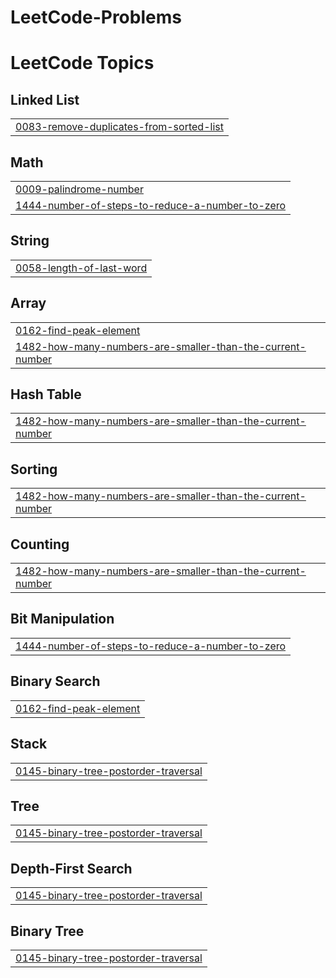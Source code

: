 # LeetCode-Problems
<!---LeetCode Topics Start-->
# LeetCode Topics
## Linked List
|  |
| ------- |
| [0083-remove-duplicates-from-sorted-list](https://github.com/Ahmed8881/LeetCode-Problems/tree/master/0083-remove-duplicates-from-sorted-list) |
## Math
|  |
| ------- |
| [0009-palindrome-number](https://github.com/Ahmed8881/LeetCode-Problems/tree/master/0009-palindrome-number) |
| [1444-number-of-steps-to-reduce-a-number-to-zero](https://github.com/Ahmed8881/LeetCode-Problems/tree/master/1444-number-of-steps-to-reduce-a-number-to-zero) |
## String
|  |
| ------- |
| [0058-length-of-last-word](https://github.com/Ahmed8881/LeetCode-Problems/tree/master/0058-length-of-last-word) |
## Array
|  |
| ------- |
| [0162-find-peak-element](https://github.com/Ahmed8881/LeetCode-Problems/tree/master/0162-find-peak-element) |
| [1482-how-many-numbers-are-smaller-than-the-current-number](https://github.com/Ahmed8881/LeetCode-Problems/tree/master/1482-how-many-numbers-are-smaller-than-the-current-number) |
## Hash Table
|  |
| ------- |
| [1482-how-many-numbers-are-smaller-than-the-current-number](https://github.com/Ahmed8881/LeetCode-Problems/tree/master/1482-how-many-numbers-are-smaller-than-the-current-number) |
## Sorting
|  |
| ------- |
| [1482-how-many-numbers-are-smaller-than-the-current-number](https://github.com/Ahmed8881/LeetCode-Problems/tree/master/1482-how-many-numbers-are-smaller-than-the-current-number) |
## Counting
|  |
| ------- |
| [1482-how-many-numbers-are-smaller-than-the-current-number](https://github.com/Ahmed8881/LeetCode-Problems/tree/master/1482-how-many-numbers-are-smaller-than-the-current-number) |
## Bit Manipulation
|  |
| ------- |
| [1444-number-of-steps-to-reduce-a-number-to-zero](https://github.com/Ahmed8881/LeetCode-Problems/tree/master/1444-number-of-steps-to-reduce-a-number-to-zero) |
## Binary Search
|  |
| ------- |
| [0162-find-peak-element](https://github.com/Ahmed8881/LeetCode-Problems/tree/master/0162-find-peak-element) |
## Stack
|  |
| ------- |
| [0145-binary-tree-postorder-traversal](https://github.com/Ahmed8881/LeetCode-Problems/tree/master/0145-binary-tree-postorder-traversal) |
## Tree
|  |
| ------- |
| [0145-binary-tree-postorder-traversal](https://github.com/Ahmed8881/LeetCode-Problems/tree/master/0145-binary-tree-postorder-traversal) |
## Depth-First Search
|  |
| ------- |
| [0145-binary-tree-postorder-traversal](https://github.com/Ahmed8881/LeetCode-Problems/tree/master/0145-binary-tree-postorder-traversal) |
## Binary Tree
|  |
| ------- |
| [0145-binary-tree-postorder-traversal](https://github.com/Ahmed8881/LeetCode-Problems/tree/master/0145-binary-tree-postorder-traversal) |
<!---LeetCode Topics End-->